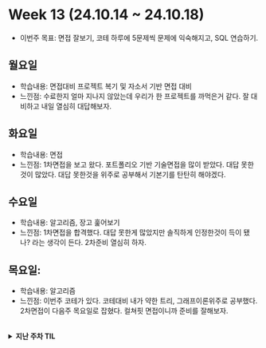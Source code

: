 # Week 13 (24.10.14 ~ 24.10.18)
- 이번주 목표: 면접 잘보기, 코테 하루에 5문제씩 문제에 익숙해지고, SQL 연습하기.

## 월요일
- 학습내용: 면접대비 프로젝트 복기 및 자소서 기반 면접 대비
- 느낀점: 수료한지 얼마 지나지 않았는데 우리가 한 프로젝트를 까먹은거 같다. 잘 대비하고 내일 열심히 대답해보자.

## 화요일
- 학습내용: 면접
- 느낀점: 1차면접을 보고 왔다. 포트폴리오 기반 기술면접을 많이 받았다. 대답 못한것이 많았다. 대답 못한것을 위주로 공부해서 기본기를 탄탄히 해야겠다.

## 수요일
- 학습내용: 알고리즘, 장고 훑어보기
- 느낀점: 1차면접을 합격했다. 대답 못한게 많았지만 솔직하게 인정한것이 득이 됐나? 라는 생각이 든다. 2차준비 열심히 하자.

## 목요일:
- 학습내용: 알고리즘
- 느낀점: 이번주 코테가 있다. 코테대비 내가 약한 트리, 그래프이론위주로 공부했다. 2차면접이 다음주 목요일로 잡혔다. 컬쳐핏 면접이니까 준비를 잘해보자.

<br>

<details markdown="1">
  <summary><b>지난 주차 TIL</b></summary>

# Week 12 (24.10.07 ~ 24.10.11)
- 총평: 자소서로 인해 한주가 후딱 지나갔다. 다음주에는 면접과 코테가 있다. 준비 열심히 해야겠다!

# Week 11 (24.09.30 ~ 24.10.04)

## 월요일
- 학습내용: 신세계 채용 설명회, 알고리즘 1문제
- 느낀점 : 요즘 자소서 쓰느라 til을 신경쓰지 못했다. 앞으로 신경써야겠다.

## 화요일 :
- 학습내용: 알고리즘 복습 (그래프이론 위주)
- 느낀점: 코테를 대비해 알고리즘을 대비했다. 아무래도 모빌리티니까, 그래프 관련, 노드 관련 나올거 같아서 노드 위주로 연습했다.

## 수요일:
- 학습내용: 리액트 상태관리 복습
- 느낌점 : 이번주 코테 1문제로 리액트가 나온다. 아마 다른 프레임워크에 비해 리액트가 장점인것이 나올것같다. 카카오택시 같은경우 상태관리가 중요하니 상태관리를 살짝 예상해본다. 체력이 많이 떨어졌다. 체력을 길러야하며 , 쌀쌀해진 날씨에 몸관리를 잘해야겠다.


# Week 8 (24.09.09 ~ 24.09.13)

## 월요일
- 학습내용: 삼성화재 자소서 작성 및 기업 조사
- 느낀 점: 원서가 쏟아진다. 개인 공부할 시간이 부족하지만 원서에 집중을 해야겠다. 그리고 체력을 늘리면서 수면패턴을 찾아야겠다. 날이 더워서 그런지 잠을 잘 못자는거 같다.

## 화요일
- 학습내용: 삼성화재 자소서 작성 및 알고리즘
- 느낀점: 산업군을 조사하고 나의 전공을 조사한다음 결합시키는 과정이 매우 힘들었다... 머리가아프다..

## 수요일:
- 학습내용: 삼성화재 제출 완료 및 cs스터디
- 느낀점: cs스터디에서 웹페이지 로드과정을 발표했다. 처음 코딩을 했을땐 모든 용어가 낯설었으며 이해가 되지 않았으나, 지금은 완전히 이해가 되었다. 조금씩 늘었다보다 더 열심히 해야겠다.

## 목요일: 두통이 와서 휴식


## 금요일: 두통으로 인한 휴식


# Week 7 (24.09.02 ~ 24.09.08)

## 월요일
- 학습 내용: 알고리즘 1문제, 취업공고 정리
  - 
- 느낀 점: 두통이슈로, 알고리즘 1문제 밖에 못풀었다. 오늘도 취업공고가 많이 쏟아졌다. 특히 추석주에 많은 기업 마감이다. 시간분배를 잘해서 최대한 많은 기업에 지원해봐야겠다.
  - 

## 화요일 - 금요일 (근육 긴장으로 인한 두통이슈로 제대로 참여불가)

### 이번 주 총평:
- 건강관리를 못해서 이번주 잘 지내지 못했다. 몸도 회복했으며 다음주부터는 잘 참여 해야겠다. 특히 하반기 공채시즌이라 허겁지겁 기업에 지원하는 일은 없어야겠다.


# Week 6 (24.08.26 ~ 24.08.30)

## 이번주 목표: 알고 5문제, cs스터디 준비, 원서 3개 쓰기(수협은행, 국민건강보험공단, 우리은행)

## 월요일
- 학습 내용: 알고리즘( 다익스트라, 프림)
- 느낀 점: 하반기 채용이 쏟아지기 시작하면서, 선택과 집중이 힘들어 졌다. 이것도 쓰고싶고 저것도 쓰고 싶고 직무를 하나 확실히 정해야하는데 팔랑귀가 된것같다. 여기저기 애매하게 걸치니 스펙도 애매한거 같고 포트폴리오도 애매한거 같아서, 신경을 쓰다가 하루가 지나갔다. 내일부터 선택과 집중을 해야한다.

## 화요일
- 학습 내용: 알고리즘 (CCW), 수협은행 원서접수
- 느낀 점: 원서 접수 하느라 하루를 거의 다썻다. 스위프트까지 공부하려 햇는데, 예상치 못한 프린트가 시간을 많이 잡아 먹었다. 이걸로 오늘 운동은 다한거 같다. 내일은 우리은행 원서를 접수해야 하며, 자기소개서를 완성해야한다.

## 수요일
- 학습내용: 알고리즘 (동전2), 우리은행 자소서 틀짜기
- 느낀점: 알고리즘이 한번 잘 못 생각에 빠지면 빠져 나올줄 알아야하는데 그러지 못한거 같다. 경계가 필요하다. 

## 목요일:
- 학습내용: cs 스터디, 우리은행 접수
- 느낀점: 컴퓨터 구조에 대해 발표했다. 개발자란 모름지기 컴퓨터 구조에 대해 알아야한다는 것을 알았다. 결국 소프트웨어와 하드웨어간의 상호작용이기 떄문이다. 그리고 앱을 만들기 때문에 하드웨어에 대해 많이 깊이는 아니여도 전반적인 것을 알 필요가 있음을 느꼈다.

## 금요일:
- 학습내용: 알고리즘(bfs)
- 느낌점: 오랜만에 bfs 를 풀었다. 무슨 개념인지 알아서 금방 풀었다. 역시 알고리즘 자체를 알아야한다. 코드를 말고.  오늘 9월 공채를 달력에 추가 했는데 8개나 추가 됐다. 9월은 자소서 쓰느라 바쁠듯하다. 시간관리를 더 철저히 해야겠다. 그리고 체력이 너무 떨어졌다. 오늘부터 러닝을 해서 체력을 길러서 하반기를 버틸 수 있게 해야겠다.

## 이번주 총평
-  원서접수 2개를 하고, 알고를 5문제 풀었고, cs를 학습했지만, 스위프트 학습을 못했다. 다음주부터 더 철저하게 시간 분배를 하고 중간중간 쉬는 시간을 껴서 효율을 높혀야 겠다. 그리고 원서접수 할때 쓰는 기본정보를 노션에 따로 적어놔서 접수할 때마다 찾는 시간을 줄여야겠다. 

# Week 5 (24.08.19 ~ 24.08.23)

## 이번주 목표: 알고 5문제, 스위프트 1회독, cs 네트워크 정복, c++도 시간나면 살펴보기, 자소서 2개 쓰기

## 월요일
- 학습 내용: 알고리즘, 채용공고확인하기
- 느낀 점: 휴가로 리프레쉬후 시작한 월요일이였다. 부족한 알고리즘을 파악해 풀어봤으며, 세세한 디테일 확인이 부족하다는 것을 느꼈다. 이러한 문제점을 해결해야겠다. 하반기가 시작했다. 채용공고를 확인하며 자소서도 미리 써보고 확인하면서 이번 하반기에 꼭 취업을 해야겠다.

## 화요일
- 학습 내용: 알고리즘 1문제.
- 느낀 점: .

## 수요일
- 학습 내용: 알고리즘(정렬,구현문제), SwiftUI (apple 공식 독스 튜토리얼)
- 느낀 점: 정렬을 그동안 너무 .sort() 에만 의존해서 어떻게 정렬이 돌아가는지 잊어버렸다. 그래서 이기회에 버블소트 부터, 병합정렬까지 한번 살펴 보았다. 알고리즘은 코드가 중요한게 아닌 논리가 중요함을 다시한번 깨닫게 되었다. 애플 공식 독스에서 학습을 시작했는데, 영어 + 개발 공부였다. 생각보다 재미가 있었으며 계속해서 열심히 해야겠다. ios 생태계에 대해서 더 공부해야겠다.

## 목요일
- 학습 내용: 알고리즘(피보나치3), SwiftUI(apple 공식 독스 튜토리얼)
- 느낀 점: 피보나치 관련하여 피사노 주기에 대해 학습했다. 피보나치 수를 어떤 수로 나누면 주기가 생긴다는 것이 인상적이였다. N의 범위가 100경이고 100만을 나눈 결과를 출력하라 했을떄 주기가 있을거라 눈치 채긴했지만, 쉽게 풀리진 않았다. // swiftUI에서 상태변화에 대해 학습했다. 리액트, 넥스트등 비슷하지만 swiftUI 프레임워크 특징을 이해해야 했다. 또한 xcode에 대해 익숙해져야해서 아직 갈길이 멀다고 생각한다.
## 금요일
- 학습 내용: 알고리즘 1문제
- 느낀 점: 각종일로 바쁜 하루 였다. 시간관리를 잘해야겠다.

## 이번주 총평
- 스위프트를 공식문서보면서 공부하는데 재미가 있었다. 하지만 만들어진 라이브러리만 쓸뿐 코드 자체를 이해하지를 못한거 같다. ios 특징과 스위프트의 특징위주로 다음부터 공부해야겠다.

# Week 3 (24.08.05 ~ 24.08.09)

## 이번주 목표: 알고 5문제, 스위프트 1회독, cs 디자인패턴 정복, c++도 시간나면 살펴보기, 자소서 2개 쓰기

## 월요일
- 학습 내용: cs-네트워크 , 알고리즘 (2632 - 피자만매 골드2)
- 느낀 점: 모든 알고리즘은 배운 개념의 응용이다. 그리고 수능 수학 4점 문제처럼 2가지 이상의 개념을 섞은 문제, 그리고 그리디를 제외하고 어렵게 생각할 필요는 없음을 느낀 문제였다. 어려운 네트워크를 진입했다. 한번에 공부할때 이해를 잘해야겠다. 내일은 꼭 스위프트도 한다... 더위에 지치면 안된다. 런닝도 다시 시작하고 플래너를 매일매일 써야겠다.

## 화요일
- 학습 내용: cs - 네트워크 , 알고리즘 (1781 - 컵라면 골드 2)
- 느낀 점: 네트워크를 공부했을때 느낀 것은 용어가 어렵다는 것이였다. 패킷, 프로토콜등 직접적으로 이해가 되지 않응 것이 많았다. 용어 정리도 같이 해야겠다. 알고리즘은 그리디를 풀었는데, 역시 그리디는 어렵다.. 좀 더 많은 생각과, 많은 문제를 풀어봐야겠다.

## 수요일
- 학습 내용: 알고리즘 3문제 (12919 - A와 B 2, 2293-동전 고르기, 2668 - 숫자고르기)
- 느낀 점: 오늘은 백준 플레티넘을 찍고 싶어서 알고리즘에 매달렸다. 오늘 알고리즘 벽을 봐서 좋기도 안좋기도한 느낌이였다. 내가 본 벽은 논리는 정확하나 이것을 코드로 옮기는데 사소한 오류를 신경쓰지 못하는 점이였다. 집중력 문제이기도 한듯 하다. 그래도 문제점을 알게 됐으니 고쳐야겠다.

## 목요일
- 학습 내용: 
- 느낀 점: 

## 금요일
- 학습 내용: 
- 느낀 점: 

## 이번주 총평


# Week 2 (24.07.29 ~ 24.08.02)

## 이번주 목표: 알고 5문제, 스위프트 1회독, cs 디자인패턴 정복, c++도 시간나면 살펴보기, 자소서 2개 쓰기

## 월요일
- 학습 내용: 위상정렬, 스위프트 기본
- 느낀 점: 컴파일러 언어로 문제를 풀다보니 확실히 생각할것이 많아진다. 메모리도 생각하고, 자료구조에 대해 더 생각을 하게 된다. 자료구조는 공부할 수 록 어려운거 같다.
- 노력할 점: 잠을 이겨야한다 ...

## 화요일
- 학습 내용: cs - 디자인패턴, 알고리즘 1문제(위상정렬, 백준-2623)
- 느낀 점: cs는 참 어려우면서 아닌거 같기도 하다. 여러개의 디자인 패턴을 봤지만 예시코드가 자바, 자바스크립트로 되어 있어서 이해하기 어려운 감이 있다. 하지만 반복을 하다보면 다 이해할 수 있을 것이다. 알고리즘으로 위상정렬을 공부했는데, 문제를 보고 위상정렬을 써야하는것을 캐치하지는 못했다. 순위매기기 유형에 문제가 나올때, 차수를 매김으로써 문제를 풀어야 한다는 사실을 캐치해야 겠다. 그리고 이제 라이브러리 의존성을 점점 낮추는 코드를 짜려고 노력중이다. 정렬도 직접 구현해서 해보는 습관을 들여야 겠다.

## 수요일
- 학습 내용: cs - 디자인패턴, 알고리즘 1문제(16197, 브루트포스-재귀)
- 느낀 점: 여러개에 패턴을 살펴봤다. 패턴에 정답은 없으며, 자기가 하는 프로젝트마다 여러가지 패턴의 장점을 섞어서 하는게 제일 베스트다. 알고리즘을 오랜만에 브루트포스를 풀어봤는데 머리가 쉽게 복잡해진 느낌이였다. 천천히 하나씩 생각하면 금방 풀리는 문제를 오래 걸려서 풀었다. 이래서 IM인가 ...? 오늘부톨 IOS개발자가 되기로 100퍼 먹었으니 내일부터 아예 딥다이브 할 생각이다.

## 목요일
- 학습 내용: 스위프트 문법, 애플 개발 환경에 대한 공부
- 느낀 점: 스위프트 문법을 봣는데 별 차이 없었다. 언어는 언어이며 기본 원리는 똑같다. 우리나라에 IOS 개발이 적은 이유가 애플 개발 환경에 대해 공부하기 어렵기 때문이라고 들었다. 그래서 더 열심히 공부할 필요가 있다.

## 금요일
- 학습 내용: 알고리즘 1문제
- 느낀 점: 더워서 정신이 없던하루... 카페를 가던지 해야겠다 너무 더우면 

## 이번주 총평
- 더위에 많이 지친 주간 이였다. 체력이 너무 떨어졌음을 느낀다. 러닝으로 체력을 늘리고, cs 공부도 열심히 해야겠다. 이제 선택과 집중을 cs, 알고리즘 ,swift로 해야겠다.

---


# Week 1 (24.07.22 ~ 24.07.26)

## 월요일
- 학습 내용: 하둡 기초, 크루스칼 알고리즘
- 느낀 점: 알고리즘은 매일 하지 않으면 까먹는다. 하둡이 파이썬만 알면 되는줄 알았지만, 내부동작을 이해하려면 자바를 이해해야한다. 자바를 해야하나 고민중이다.

## 화요일
- 학습 내용: 알고 1문제
- 느낀 점: 더워서 집중력이 부족했다.

## 수요일
- 학습 내용: 알고 1문제
- 느낀 점: 요즘따라 정신이 없다.

## 목요일
- 학습 내용: 알고 1문제
- 느낀 점: 자료구조, 그래프이론에대해 더 공부해야한다. 확실히 이부분이 부족하다

## 금요일
- 학습 내용: 알고 1문제, swift 문법 기초
- 느낀 점: ios 개발자로 확정 한 80% 정도 인거 같다.

## 이번주 총평
- 열심히 하려고 마음 먹었으나, 더위 또는 핑계로 이번주를 성실히 잘 지내지 못했다.
- 다음주 부터는 노션 또는 스케줄러를 통해 다음날 스케줄을 미리짜고 그에 맞게 실행하도록 노력해야겠다.
- 이망순 화이팅

</details>